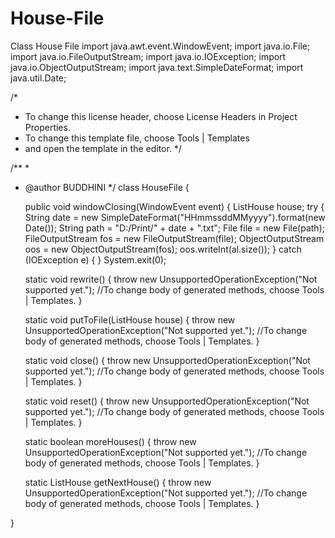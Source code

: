 # House-File
Class House File
import java.awt.event.WindowEvent;
import java.io.File;
import java.io.FileOutputStream;
import java.io.IOException;
import java.io.ObjectOutputStream;
import java.text.SimpleDateFormat;
import java.util.Date;

/*
 * To change this license header, choose License Headers in Project Properties.
 * To change this template file, choose Tools | Templates
 * and open the template in the editor.
 */

/**
 *
 * @author BUDDHINI
 */
class HouseFile {
    
    
      public void windowClosing(WindowEvent event) {
                ListHouse house;
                try {
                    String date = new SimpleDateFormat("HHmmssddMMyyyy").format(new Date());
                    String path = "D:/Print/" + date + ".txt";
                    File file = new File(path);
                    FileOutputStream fos = new FileOutputStream(file);
                    ObjectOutputStream oos = new ObjectOutputStream(fos);
                    oos.writeInt(al.size());
                } catch (IOException e) {
                }
                System.exit(0);    

    static void rewrite() {
        throw new UnsupportedOperationException("Not supported yet."); //To change body of generated methods, choose Tools | Templates.
    }

    static void putToFile(ListHouse house) {
        throw new UnsupportedOperationException("Not supported yet."); //To change body of generated methods, choose Tools | Templates.
    }

    static void close() {
        throw new UnsupportedOperationException("Not supported yet."); //To change body of generated methods, choose Tools | Templates.
    }

    static void reset() {
        throw new UnsupportedOperationException("Not supported yet."); //To change body of generated methods, choose Tools | Templates.
    }

    static boolean moreHouses() {
        throw new UnsupportedOperationException("Not supported yet."); //To change body of generated methods, choose Tools | Templates.
    }

    static ListHouse getNextHouse() {
        throw new UnsupportedOperationException("Not supported yet."); //To change body of generated methods, choose Tools | Templates.
    }
    
}
